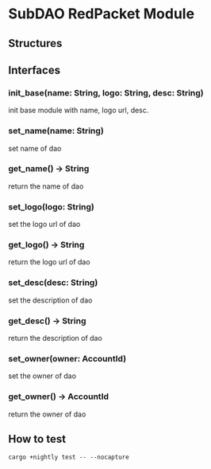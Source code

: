 # SubDAO RedPacket Module

## Structures


## Interfaces

### init_base(name: String, logo: String, desc: String)

init base module with name, logo url, desc.

### set_name(name: String)
set name of dao

### get_name() -> String
return the name of dao

### set_logo(logo: String)
set the logo url of dao

### get_logo() -> String
return the logo url of dao

### set_desc(desc: String)
set the description of dao

### get_desc() -> String
return the description of dao

### set_owner(owner: AccountId)
set the owner of dao

### get_owner() -> AccountId
return the owner of dao

## How to test

```
cargo +nightly test -- --nocapture
```
